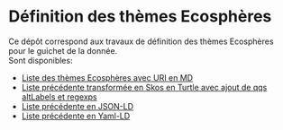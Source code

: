 # Définition des thèmes Ecosphères

Ce dépôt correspond aux travaux de définition des thèmes Ecosphères pour le guichet de la donnée.  
Sont disponibles:

- [Liste des thèmes Ecosphères avec URI en MD](theme4.md)
- [Liste précédente transformée en Skos en Turtle avec ajout de qqs altLabels et regexps](theme4.ttl)
- [Liste précédente en JSON-LD](theme4.json)
- [Liste précédente en Yaml-LD](theme4.yaml)
